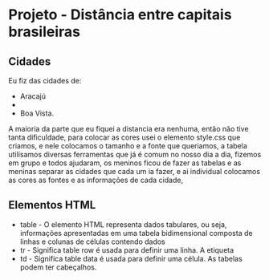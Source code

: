 # Projeto - Distância entre capitais brasileiras

## Cidades
Eu fiz das cidades de:
* Aracajú 
* 
* Boa Vista.

A maioria da parte que eu fiquei a distancia era nenhuma, então não tive tanta dificuldade, para colocar as cores usei o elemento style.css que criamos, e nele colocamos o tamanho e a fonte que queriamos, a tabela utilisamos diversas ferramentas que já é comum no nosso dia a dia, fizemos em grupo e todos ajudaram, os meninos ficou de fazer as tabelas e as meninas separar as cidades que cada um ia fazer, e ai individual colocamos as cores as fontes e as informações de cada cidade, 


## Elementos HTML

* table - O elemento HTML representa dados tabulares, ou seja, informações apresentadas em uma tabela bidimensional composta de linhas e colunas de células contendo dados
* tr - Significa table row é usada para definir uma linha. A etiqueta 
* td - Significa table data é usada para definir uma célula. As tabelas podem ter cabeçalhos.